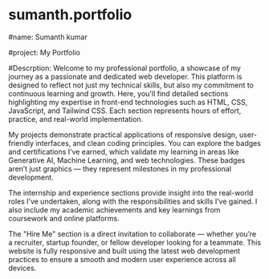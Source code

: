 
# sumanth.portfolio


#name: Sumanth  kumar


#project: My Portfolio


#Descrption:
Welcome to my professional portfolio, a showcase of my journey as a passionate and dedicated web developer. This platform is designed to reflect not just my technical skills, but also my commitment to continuous learning and growth. Here, you'll find detailed sections highlighting my expertise in front-end technologies such as HTML, CSS, JavaScript, and Tailwind CSS. Each section represents hours of effort, practice, and real-world implementation.

My projects demonstrate practical applications of responsive design, user-friendly interfaces, and clean coding principles. You can explore the badges and certifications I’ve earned, which validate my learning in areas like Generative AI, Machine Learning, and web technologies. These badges aren’t just graphics — they represent milestones in my professional development.

The internship and experience sections provide insight into the real-world roles I’ve undertaken, along with the responsibilities and skills I’ve gained. I also include my academic achievements and key learnings from coursework and online platforms.

The "Hire Me" section is a direct invitation to collaborate — whether you’re a recruiter, startup founder, or fellow developer looking for a teammate. This website is fully responsive and built using the latest web development practices to ensure a smooth and modern user experience across all devices.



